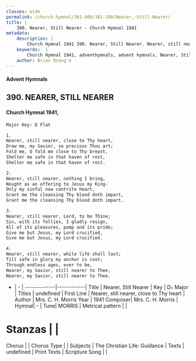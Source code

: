 ```yaml
---
classes: wide
permalink: /church-hymnal/301-400/381-390/Nearer,-Still-Nearer/
title: |
    390. Nearer, Still Nearer - Church Hymnal 1941
metadata:
    description: |
        Church Hymnal 1941 390. Nearer, Still Nearer. Nearer, still nearer, close to Thy heart, Draw me, my Savior, so precious Thou art; Fold me, O fold me close to Thy breast, Shelter me safe in that haven of rest, Shelter me safe in that haven of rest. 
    keywords:  |
        Church Hymnal 1941, adventhymnals, advent hymnals, Nearer, Still Nearer, Nearer, still nearer, close to Thy heart. 
    author: Brian Onang'o
---
```


#### Advent Hymnals
## 390. NEARER, STILL NEARER
####  Church Hymnal 1941,

```txt
Major Key: D Flat

1.
Nearer, still nearer, close to Thy heart,
Draw me, my Savior, so precious Thou art;
Fold me, O fold me close to Thy breast,
Shelter me safe in that haven of rest,
Shelter me safe in that haven of rest.

2.
Nearer, still nearer, nothing I bring,
Nought as an offering to Jesus my King-
Only my sinful now contrite heart,
Grant me the cleansing Thy blood doth impart,
Grant me the cleansing Thy blood doth impart.

3.
Nearer, still nearer, Lord, to be Thine;
Sin, with its follies, I gladly resign,
All of its pleasures, pomp and its pride;
Give me but Jesus, my Lord crucified,
Give me but Jesus, my Lord crucified.

4.
Nearer, still nearer, while life shall last;
Till safe in glory my anchor is cast;
Through endless ages, ever to be,
Nearer, my Savior, still nearer to Thee,
Nearer, my Savior, still nearer to Thee. 

```

- |   -  |
-------------|------------|
Title | Nearer, Still Nearer |
Key | D♭ Major |
Titles | undefined |
First Line | Nearer, still nearer, close to Thy heart |
Author | Mrs. C. H. Morris
Year | 1941
Composer| Mrs. C. H. Morris |
Hymnal|  - |
Tune| MORRIS |
Metrical pattern | |
# Stanzas |  |
Chorus |  |
Chorus Type |  |
Subjects | The Christian Life: Guidance |
Texts | undefined |
Print Texts | 
Scripture Song |  |
    
